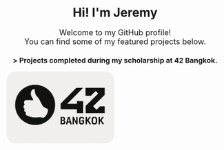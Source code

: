 <h1 align="center">Hi! I'm Jeremy</h1>

<p align="center" style="font-size: 18px;">
  Welcome to my GitHub profile!<br>
  You can find some of my featured projects below.
</p>

<h3 align="center"> > Projects completed during my scholarship at 42 Bangkok.</h3>

<p align="left">
  <a href="https://github.com/Hotaruban/Hotaruban/blob/main/42Bangkok/README.md">
    <img
      src="visit_card_42_bangkok.png"
      alt="42 Bangkok"
      width="250px"
    />
  </a>
</p>
